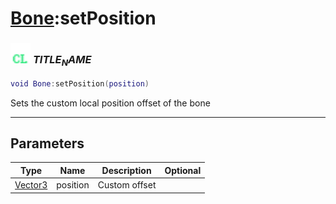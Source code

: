 # [Bone](../bone/README.md):setPosition

### <img src="../../.gitbook/assets/client.png" width="32" height="32" /> $TITLE_NAME$

```lua
void Bone:setPosition(position)
```

Sets the custom local position offset of the bone<br>

-----------------
## Parameters

| Type   | Name | Description | Optional |
| ------ | ---- | ----------- | -------: |
| [Vector3](../vector3/README.md) | position | Custom offset |  |
